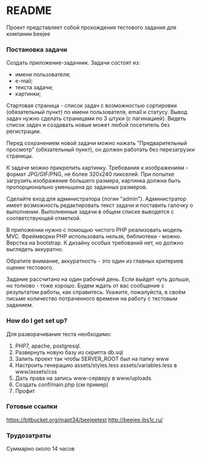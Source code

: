 # README #

Проект представляет собой прохождения тестового задания для компании beejee

### Постановка задачи ###

Создать приложение-задачник.
Задачи состоят из:
- имени пользователя;
- е-mail;
- текста задачи;
- картинки;

Стартовая страница - список задач с возможностью сортировки (обязательный пункт) по имени пользователя, email и статусу. Вывод задач нужно сделать страницами по 3 штуки (с пагинацией). Видеть список задач и создавать новые может любой посетитель без регистрации. 

Перед сохранением новой задачи можно нажать "Предварительный просмотр" (обязательный пункт), он должен работать без перезагрузки страницы. 

К задаче можно прикрепить картинку. Требования к изображениям - формат JPG/GIF/PNG, не более 320х240 пикселей. При попытке загрузить изображение большего размера, картинка должна быть пропорционально уменьшена до заданных размеров.

Сделайте вход для администратора (логин "admin"). Администратор имеет возможность редактировать текст задачи и поставить галочку о выполнении. Выполненные задачи в общем списке выводятся с соответствующей отметкой.

В приложении нужно с помощью чистого PHP реализовать модель MVC. Фреймворки PHP использовать нельзя, библиотеки - можно. Верстка на bootstrap. К дизайну особых требований нет, но должно выглядеть аккуратно.

Обратите внимание, аккуратность - это один из главных критериев оценки тестового.

Задание рассчитано на один рабочий день. Если выйдет чуть дольше, но толково - тоже хорошо. Будем ждать от вас сообщение с результатом работы, как справитесь. Укажите, пожалуйста, в своём письме количество потраченного времени на работу с тестовым заданием. 

### How do I get set up? ###

Для разворачивания теста необходимо:
1. PHP7, apache, postgresql.
2. Развернуть новую базу из скрипта db.sql
3. Залить проект так чтобы SERVER_ROOT был на папку www
4. Настроить генерацию assets/styles.less assets/variables.less в www/assets/css
5. Дать права на запись www-серверу в www/uploads
6. Создать conf/main.php (см пример)
7. Профит

### Готовые ссылки ###

https://bitbucket.org/mapt34/beejeetest
http://beejee.ibs1c.ru/

### Трудозатраты ###

Суммарно около 14 часов
